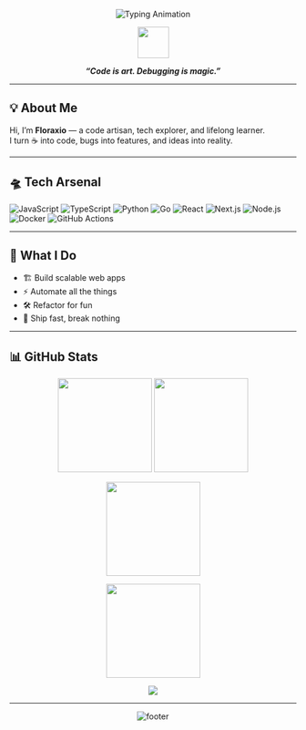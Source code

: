 <p align="center">
  <img src="https://readme-typing-svg.herokuapp.com?font=Fira+Code&weight=900&size=32&duration=3000&pause=700&color=00FFD0&center=true&vCenter=true&width=600&lines=Floraxio;Code.+Create.+Inspire." alt="Typing Animation" />
</p>

<p align="center">
  <img src="https://skillicons.dev/icons?i=js,ts,py,go,react,nextjs,nodejs,docker,githubactions,linux" height="55"/>
</p>

<p align="center">
  <b><i>“Code is art. Debugging is magic.”</i></b>
</p>

---

## 💡 About Me

Hi, I’m **Floraxio** — a code artisan, tech explorer, and lifelong learner.  
I turn ☕ into code, bugs into features, and ideas into reality.

---

## 🛸 Tech Arsenal

![JavaScript](https://img.shields.io/badge/-JavaScript-333?style=flat&logo=javascript&logoColor=F7DF1E)
![TypeScript](https://img.shields.io/badge/-TypeScript-333?style=flat&logo=typescript&logoColor=3178C6)
![Python](https://img.shields.io/badge/-Python-333?style=flat&logo=python&logoColor=3776AB)
![Go](https://img.shields.io/badge/-Go-333?style=flat&logo=go&logoColor=00ADD8)
![React](https://img.shields.io/badge/-React-333?style=flat&logo=react&logoColor=61DAFB)
![Next.js](https://img.shields.io/badge/-Next.js-333?style=flat&logo=next.js&logoColor=ffffff)
![Node.js](https://img.shields.io/badge/-Node.js-333?style=flat&logo=node.js&logoColor=339933)
![Docker](https://img.shields.io/badge/-Docker-333?style=flat&logo=docker&logoColor=2496ED)
![GitHub Actions](https://img.shields.io/badge/-GitHub%20Actions-333?style=flat&logo=github-actions&logoColor=2088FF)

---

## 🚀 What I Do

- 🏗️ Build scalable web apps  
- ⚡ Automate all the things  
- 🛠️ Refactor for fun  
- 🚢 Ship fast, break nothing  

---

## 📊 GitHub Stats

<p align="center">
  <img src="https://github-readme-stats.vercel.app/api?username=Floraxio&show_icons=true&theme=tokyonight&hide_border=true" height="165"/>
  <img src="https://github-readme-stats.vercel.app/api/top-langs/?username=Floraxio&layout=compact&theme=tokyonight&hide_border=true" height="165"/>
</p>

<p align="center">
  <img src="https://github-readme-streak-stats.herokuapp.com/?user=Floraxio&theme=tokyonight&hide_border=true" height="165"/>
</p>

<p align="center">
  <img src="https://github-profile-summary-cards.vercel.app/api/cards/profile-details?username=Floraxio&theme=tokyonight" height="165"/>
</p>

<p align="center">
  <img src="https://img.shields.io/github/stars/Floraxio?affiliations=OWNER%2CCOLLABORATOR&label=Total%20Stars&logo=github&color=7e5bef&style=for-the-badge"/>
</p>

---

<p align="center">
  <img src="https://capsule-render.vercel.app/api?type=wave&color=0:2ff7d6,100:7e5bef&height=120&section=footer&fontColor=fff&text=Happy%20Coding!&fontSize=30" alt="footer"/>
</p>
